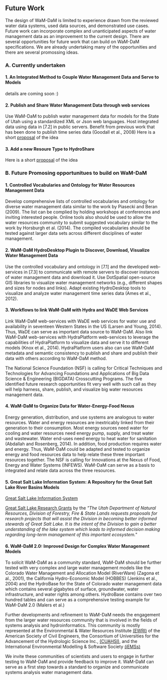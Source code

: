 ## Future Work

The design of WaM-DaM is limited to experience drawn from the reviewed water data systems, used data sources, and demonstrated use cases. Future work can incorporate complex and unanticipated aspects of water management data as an improvement to the current design. There are several opportunities for future work that can build on WaM-DaM specifications. We are already undertaking many of the opportunities and there are several promossing ideas.

### A. Currently undertaken 

#### 1. An Integrated Method to Couple Water Management Data and Serve to Models
details are coming soon :)

#### 2. Publish and Share Water Management Data through web services 
Use WaM-DaM to publish water management data for models for the State of Utah using a standardized XML or Json web languages. Host integrated data using data in [7.2] in public servers. Benefit from  previous work that has been done to publish time series data (Goodall et al., 2008)
Here is a short [proposal](https://github.com/amabdallah/WaM-DaM/blob/master/Files/Publish_ShareData.docx) of the idea

#### 3. Add a new Resoure Type to HydroShare 
Here is a short [proposal](https://github.com/amabdallah/WaM-DaM/blob/master/Files/WaM_DaM_HydroShare_Linkage.docx) of the idea 

### B. Future Promosing opportunitues to build on WaM-DaM

#### 1. Controlled Vocabularies and Ontology for Water Resources Management Data   
Develop comprehensive lists of controlled vocabularies and ontology for diverse water management data similar to the work by Piasecki and Beran (2009). The list can be complied by holding workshops at conferences and inviting interested people. Online tools also should be used to allow the water resources community to submit suggested vocabulary similar to the work by Horsburgh et al. (2014). The compiled vocabularies should be tested against larger data sets across different disciplines of water management.    

#### 2. WaM-DaM HydroDesktop Plugin to Discover, Download, Visualize Water Management Data 
Use the controlled vocabulary and ontology in [7.1] and the developed web-services in [7.3] to communicate with remote servers to discover instances of water management data and download it. Use DotSpatial open-source GIS libraries to visualize water management networks (e.g., different shapes and sizes for nodes and links). Adapt existing HydroDesktop tools to visualize and analyze water management time series data (Ames et al., 2012).

#### 3. Workflows to link WaM-DaM with Hydra and WaDE Web Services
Link WaM-DaM web-services with WaDE web services for water use and availability in seventeen Western States in the US (Larsen and Young, 2014). Thus, WaDE can serve as important data source to WaM-DaM. Also link WaM-DaM web-services with HydraPlatform web-services to leverage the capabilities of HydraPlatform to visualize data and serve it to different models (Knox et al., 2014). HydraPlatform users also can use WaM-DaM metadata and semantic consistency to publish and share and publish their data with others according to WaM-DaM method.

The National Science Foundation (NSF) is calling for Critical Techniques and Technologies for Advancing Foundations and Applications of Big Data Science & Engineering (BIGDATA) Crosscutting Programs. The five identified future research opportunities fit very well with such call as they will help harness, share, publish, and visualize big water resources management data.

#### 4. WaM-DaM to Organize Data for Water-Energy-Food Nexus 
Energy generation, distribution, and use systems are analogous to water resources. Water and energy resources are inextricably linked from their generation to their consumption. Most energy sources need water for cooling and water resources need energy pump, supply, and treat water and wastewater. Water end-uses need energy to heat water for sanitation (Abdallah and Rosenberg, 2014). In addition, food production requires water and energy. Thus, WaM-DaM could be adapted and tested to organize energy and food resources data to help relate these three important resources together.
The NSF is calling for Innovations at the Nexus of Food, Energy and Water Systems (INFEWS). WaM-DaM can serve as a basis to integrated and relate data across the three resources.     


#### 5. Great Salt Lake Information System: A Repository for the Great Salt Lake River Basins Models  

<a href="http://greatsaltlakeinfo.org/" target="_blank">Great Salt Lake Information System</a>

<a href="http://ffsl.utah.gov/index.php/grant-programs/state-lands-research-grants" target="_blank">Great Salt Lake Research Grants</a> by the 
*"The Utah Department of Natural Resources, Division of Forestry, Fire & State Lands requests proposals for research projects that will assist the Division in becoming better informed stewards of Great Salt Lake. It is the intent of the Division to gain a better understanding of the lake system which leads to informed decision making regarding long-term management of this important ecosystem."*



#### 6. WaM-DaM 2.0: Improved Design for Complex Water Management Models 
To solicit WaM-DaM as a community standard, WaM-DaM should be further tested with very complex and large water management models like the Colorado Water Management and Allocation Model (RiverWare) (Zagona et al., 2001), the California Hydro-Economic Model (HOBBES) (Jenkins et al., 2004) and the HydroBase for the State of Colorado water management data which contains several gigabytes of surface, groundwater, water infrastructure, and water rights among others. HydroBase contains over two hundred tables and can serve as a comprehensive testing example for WaM-DaM 2.0 (Malers et al.)

Further developments and refinement to WaM-DaM needs the engagement from the larger water resources community that is involved in the fields of systems analysis and hydroinformatics. This community is mostly represented at the Environmental & Water Resources Institute <a href="http://www.asce.org/environmental-and-water-resources-engineering/environmental-and-water-resources-institute/" target="_blank">(EWRI)</a> of the American Society of Civil Engineers, the Consortium of Universities for the Advancement of the Hydrologic Science Inc., <a href="https://www.cuahsi.org/" target="_blank">(CUAHSI)</a>, and the International Environmental Modelling & Software Society <a href="http://www.iemss.org/society/" target="_blank">(iEMSs)</a>

We invite these communities of scientists and users to engage in further testing to WaM-DaM and provide feedback to improve it. WaM-DaM can serve as a first step towards a standard to organize and communicate systems analysis water management data.
